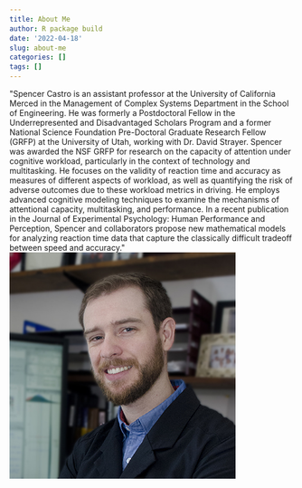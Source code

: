 ```yaml
---
title: About Me
author: R package build
date: '2022-04-18'
slug: about-me
categories: []
tags: []
---
```


"Spencer Castro is an assistant professor at the University of California Merced in the Management of Complex Systems Department in the School of Engineering. He was formerly a Postdoctoral Fellow in the Underrepresented and Disadvantaged Scholars Program and a former National Science Foundation Pre-Doctoral Graduate Research Fellow (GRFP) at the University of Utah, working with Dr. David Strayer. Spencer was awarded the NSF GRFP for research on the capacity of attention under cognitive workload, particularly in the context of technology and multitasking. He focuses on the validity of reaction time and accuracy as measures of different aspects of workload, as well as quantifying the risk of adverse outcomes due to these workload metrics in driving. He employs advanced cognitive modeling techniques to examine the mechanisms of attentional capacity, multitasking, and performance. In a recent publication in the Journal of Experimental Psychology: Human Performance and Perception, Spencer and collaborators propose new mathematical models for analyzing reaction time data that capture the classically difficult tradeoff between speed and accuracy."
![Profile Pic](images/facultydirectoryCastro.jpg)

